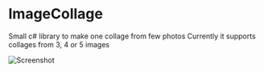 # ImageCollage
Small c# library to make one collage from few photos
Currently it supports collages from 3, 4 or 5 images

![Screenshot](https://i.snag.gy/Vm06Bv.jpg)

